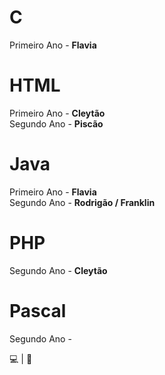 # C

Primeiro Ano - <b> Flavia </b>

# HTML

Primeiro Ano - <b> Cleytão </b> <br>
Segundo Ano - <b> Piscão </b> 

# Java

Primeiro Ano - <b> Flavia </b> <br> 
Segundo Ano - <b> Rodrigão / Franklin </b>

# PHP

Segundo Ano - <b> Cleytão </b>

# Pascal

Segundo Ano - <b>  </b>

💻 | 📱
